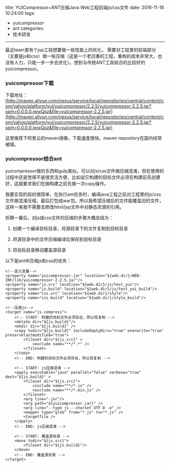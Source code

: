 title: YUICompressor+ANT压缩Java Web工程前端js/css文件
date: 2016-11-18 10:24:00
tags:
- yuicompressor
- ant
categories:
- 技术研发

---

最近team里有个jsp工程想要做一些性能上的优化， 需要对工程里的前端部分（主要是js和css）做一些压缩（这是一个老旧重的工程，重构的成本非常大，也没有人力，只能一步一步去优化）。想到与传统ANT工具结合的比较好的yuicompressor。

<!-- more -->

### yuicompressor下载 ###

下载地址：[http://maven.aliyun.com/nexus/service/local/repositories/central/content/com/yahoo/platform/yui/yuicompressor/2.2.5/yuicompressor-2.2.5.jar?spm=0.0.0.0.jwwQsz&file=yuicompressor-2.2.5.jar](http://maven.aliyun.com/nexus/service/local/repositories/central/content/com/yahoo/platform/yui/yuicompressor/2.2.5/yuicompressor-2.2.5.jar?spm=0.0.0.0.jwwQsz&file=yuicompressor-2.2.5.jar)

这里推荐下阿里云的maven镜像，下载速度很快。maven repository在国内经常被墙。


### yuicompressor结合ant ###

yuicompressor做的东西和gulp类似，可以对js/css文件做压缩混淆，但在使用的过程中还是觉得不是很灵活方便，比如说它构建的目标文件必须在构建前先创建好，这就要求我们在做构建之前先做一次copy操作。

我要实现的目的很简单，在执行ant任务时，编译java工程之前对工程里的js/css文件做混淆压缩，最后打包成war包。所以我希望压缩后的文件能覆盖旧的文件，这样一来我不需要去修改html/jsp文件中对静态资源的引用。


折腾一番后，对js或css文件的压缩的步骤大概总结为：

1. 创建一个编译目标目录，将源目录下的文件复制到目标目录

2. 将源目录中的文件压缩编译后保存到目标目录

3. 将目标目录移动覆盖源目录


以下是ant中压缩js和css的任务：
	
	<!--定义变量-->
	<property name="yuicompressor.jar" location="${web.dir}/WEB-INF/lib/yuicompressor-2.2.5.jar"/>
    <property name="js.src" location="${web.dir}/js/test_yui"/>
    <property name="js.build" location="${web.dir}/js/test_yui_build"/>
    <property name="css.src" location="${web.dir}/style"/>
    <property name="css.build" location="${web.dir}/style_build"/>

	<!--压缩js-->
    <target name="js.compress">
        <!-- START: 构建的目标文件必须存在，所以现复制 -->
        <delete dir="${js.build}"/>
        <mkdir dir="${js.build}" />
        <copy todir="${js.build}" includeEmptyDirs="true" overwrite="true" preservelastmodified="true">
            <fileset dir="${js.src}" >
                <exclude name="**/*.*" />
            </fileset>
        </copy>
        <!-- END: 构建的目标文件必须存在，所以现复制 -->

        <!-- START: js压缩混淆 -->
        <apply executable="java" parallel="false" verbose="true" dest="${js.build}" >
            <fileset dir="${js.src}">
                <include name="**/*.js" />
                <exclude name="**/*.min.js" />
            </fileset>
            <arg line="-jar"/>
            <arg path="${yuicompressor.jar}" />
            <arg line="--type js --charset UTF-8 -o" />
            <mapper type="glob" from="*.js" to="*.js" />
            <targetfile />
        </apply>
        <!-- END: js压缩混淆 -->

        <!-- START: 覆盖源目录 -->
        <move todir="${js.src}">
            <fileset dir="${js.build}"/>
        </move>
        <!-- END: 覆盖源目录 -->
    </target>
